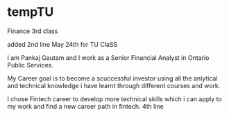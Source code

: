 # tempTU
Finance 3rd class

added 2nd line May 24th for TU ClaSS

I am Pankaj Gautam and I work as a Senior Financial Analyst in Ontario Public Services.

My Career goal is to become a scuccessful investor using all the anlytical and technical knowledge i have learnt through different courses and work.

I chose Fintech career to develop more technical skills which i can apply to my work and find a new career path in fintech.
4th line
